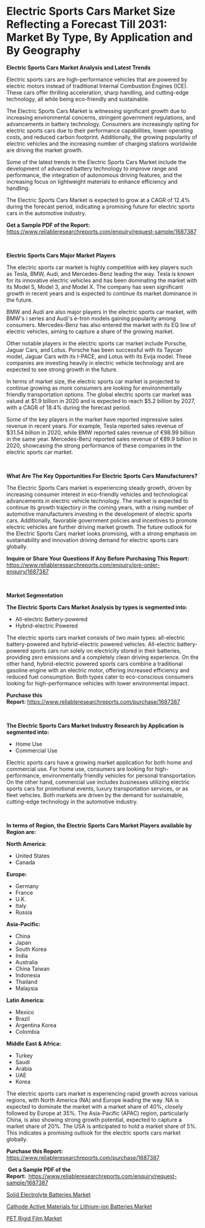 <p><h1>Electric Sports Cars Market Size Reflecting a Forecast Till 2031: Market By Type, By Application and By Geography</h1></p><p><strong>Electric Sports Cars Market Analysis and Latest Trends</strong></p>
<p><p>Electric sports cars are high-performance vehicles that are powered by electric motors instead of traditional Internal Combustion Engines (ICE). These cars offer thrilling acceleration, sharp handling, and cutting-edge technology, all while being eco-friendly and sustainable.</p><p>The Electric Sports Cars Market is witnessing significant growth due to increasing environmental concerns, stringent government regulations, and advancements in battery technology. Consumers are increasingly opting for electric sports cars due to their performance capabilities, lower operating costs, and reduced carbon footprint. Additionally, the growing popularity of electric vehicles and the increasing number of charging stations worldwide are driving the market growth.</p><p>Some of the latest trends in the Electric Sports Cars Market include the development of advanced battery technology to improve range and performance, the integration of autonomous driving features, and the increasing focus on lightweight materials to enhance efficiency and handling.</p><p>The Electric Sports Cars Market is expected to grow at a CAGR of 12.4% during the forecast period, indicating a promising future for electric sports cars in the automotive industry.</p></p>
<p><strong>Get a Sample PDF of the Report:&nbsp;</strong> <a href="https://www.reliableresearchreports.com/enquiry/request-sample/1687387">https://www.reliableresearchreports.com/enquiry/request-sample/1687387</a></p>
<p>&nbsp;</p>
<p><strong>Electric Sports Cars Major Market Players</strong></p>
<p><p>The electric sports car market is highly competitive with key players such as Tesla, BMW, Audi, and Mercedes-Benz leading the way. Tesla is known for its innovative electric vehicles and has been dominating the market with its Model S, Model 3, and Model X. The company has seen significant growth in recent years and is expected to continue its market dominance in the future.</p><p>BMW and Audi are also major players in the electric sports car market, with BMW's i series and Audi's e-tron models gaining popularity among consumers. Mercedes-Benz has also entered the market with its EQ line of electric vehicles, aiming to capture a share of the growing market.</p><p>Other notable players in the electric sports car market include Porsche, Jaguar Cars, and Lotus. Porsche has been successful with its Taycan model, Jaguar Cars with its I-PACE, and Lotus with its Evija model. These companies are investing heavily in electric vehicle technology and are expected to see strong growth in the future.</p><p>In terms of market size, the electric sports car market is projected to continue growing as more consumers are looking for environmentally friendly transportation options. The global electric sports car market was valued at $1.9 billion in 2020 and is expected to reach $5.2 billion by 2027, with a CAGR of 18.4% during the forecast period.</p><p>Some of the key players in the market have reported impressive sales revenue in recent years. For example, Tesla reported sales revenue of $31.54 billion in 2020, while BMW reported sales revenue of €98.99 billion in the same year. Mercedes-Benz reported sales revenue of €89.9 billion in 2020, showcasing the strong performance of these companies in the electric sports car market.</p></p>
<p>&nbsp;</p>
<p><strong>What Are The Key Opportunities For Electric Sports Cars Manufacturers?</strong></p>
<p><p>The Electric Sports Cars market is experiencing steady growth, driven by increasing consumer interest in eco-friendly vehicles and technological advancements in electric vehicle technology. The market is expected to continue its growth trajectory in the coming years, with a rising number of automotive manufacturers investing in the development of electric sports cars. Additionally, favorable government policies and incentives to promote electric vehicles are further driving market growth. The future outlook for the Electric Sports Cars market looks promising, with a strong emphasis on sustainability and innovation driving demand for electric sports cars globally.</p></p>
<p><strong>Inquire or Share Your Questions If Any Before Purchasing This Report:</strong> <a href="https://www.reliableresearchreports.com/enquiry/pre-order-enquiry/1687387">https://www.reliableresearchreports.com/enquiry/pre-order-enquiry/1687387</a></p>
<p>&nbsp;</p>
<p><strong>Market Segmentation</strong></p>
<p><strong>The Electric Sports Cars Market Analysis by types is segmented into:</strong></p>
<p><ul><li>All-electric Battery-powered</li><li>Hybrid-electric Powered</li></ul></p>
<p><p>The electric sports cars market consists of two main types: all-electric battery-powered and hybrid-electric powered vehicles. All-electric battery-powered sports cars run solely on electricity stored in their batteries, providing zero emissions and a completely clean driving experience. On the other hand, hybrid-electric powered sports cars combine a traditional gasoline engine with an electric motor, offering increased efficiency and reduced fuel consumption. Both types cater to eco-conscious consumers looking for high-performance vehicles with lower environmental impact.</p></p>
<p><strong>Purchase this Report:&nbsp;</strong><a href="https://www.reliableresearchreports.com/purchase/1687387">https://www.reliableresearchreports.com/purchase/1687387</a></p>
<p>&nbsp;</p>
<p><strong>The Electric Sports Cars Market Industry Research by Application is segmented into:</strong></p>
<p><ul><li>Home Use</li><li>Commercial Use</li></ul></p>
<p><p>Electric sports cars have a growing market application for both home and commercial use. For home use, consumers are looking for high-performance, environmentally friendly vehicles for personal transportation. On the other hand, commercial use includes businesses utilizing electric sports cars for promotional events, luxury transportation services, or as fleet vehicles. Both markets are driven by the demand for sustainable, cutting-edge technology in the automotive industry.</p></p>
<p>&nbsp;</p>
<p><strong>In terms of Region, the Electric Sports Cars Market Players available by Region are:</strong></p>
<p>
    <p> <strong> North America: </strong>
        <ul>
            <li>United States</li>
            <li>Canada</li>
        </ul>
        </p> 
    <p> <strong> Europe: </strong>
        <ul>
            <li>Germany</li>
            <li>France</li>
            <li>U.K.</li>
            <li>Italy</li>
            <li>Russia</li>
        </ul>
        </p> 
    <p> <strong> Asia-Pacific: </strong>
        <ul>
            <li>China</li>
            <li>Japan</li>
            <li>South Korea</li>
            <li>India</li>
            <li>Australia</li>
            <li>China Taiwan</li>
            <li>Indonesia</li>
            <li>Thailand</li>
            <li>Malaysia</li>
        </ul>
        </p> 
    <p> <strong> Latin America: </strong>
        <ul>
            <li>Mexico</li>
            <li>Brazil</li>
            <li>Argentina Korea</li>
            <li>Colombia</li>
        </ul>
        </p> 
    <p> <strong> Middle East & Africa: </strong>
        <ul>
            <li>Turkey</li>
            <li>Saudi</li>
            <li>Arabia</li>
            <li>UAE</li>
            <li>Korea</li>
        </ul>
    </p>
    </p>
<p><p>The electric sports cars market is experiencing rapid growth across various regions, with North America (NA) and Europe leading the way. NA is expected to dominate the market with a market share of 40%, closely followed by Europe at 35%. The Asia-Pacific (APAC) region, particularly China, is also showing strong growth potential, expected to capture a market share of 20%. The USA is anticipated to hold a market share of 5%. This indicates a promising outlook for the electric sports cars market globally.</p></p>
<p><strong>Purchase this Report: </strong><a href="https://www.reliableresearchreports.com/purchase/1687387">https://www.reliableresearchreports.com/purchase/1687387</a></p>
<p>&nbsp;<strong>Get a Sample PDF of the Report:&nbsp;&nbsp;</strong><a href="https://www.reliableresearchreports.com/enquiry/request-sample/1687387">https://www.reliableresearchreports.com/enquiry/request-sample/1687387</a></p>
<p><strong></strong></p>
<p><p><a href="https://view.publitas.com/reportprime-1/global-solid-electrolyte-batteries-market-by-types-applications-and-major-players-with-regional-growth-rate-analysis-and-development-situation-from-2023-to-2030/">Solid Electrolyte Batteries Market</a></p><p><a href="https://view.publitas.com/reportprime-1/cathode-active-materials-for-lithium-ion-batteries-market-size-2023-2030-global-industrial-analysis-key-geographical-regions-market-share-top-key-players-product-types-and-forecast-research-report/">Cathode Active Materials for Lithium-ion Batteries Market</a></p><p><a href="https://view.publitas.com/reportprime-1/pet-rigid-film-market-size-growth-and-forecast-from-2023-2030/">PET Rigid Film Market</a></p></p>